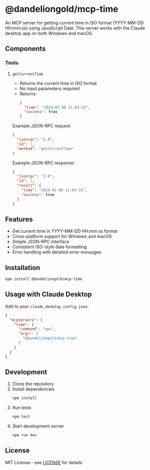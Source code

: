 # @dandeliongold/mcp-time

An MCP server for getting current time in ISO format (YYYY-MM-DD HH:mm:ss) using JavaScript Date. This server works with the Claude desktop app on both Windows and macOS.

## Components

### Tools

1. `getCurrentTime`
   - Returns the current time in ISO format
   - No input parameters required
   - Returns: 
     ```json
     {
       "time": "2024-02-08 11:04:33",
       "success": true
     }
     ```
   
   Example JSON-RPC request:
   ```json
   {
     "jsonrpc": "2.0",
     "id": 1,
     "method": "getCurrentTime"
   }
   ```

   Example JSON-RPC response:
   ```json
   {
     "jsonrpc": "2.0",
     "id": 1,
     "result": {
       "time": "2024-02-08 11:04:33",
       "success": true
     }
   }
   ```

## Features

- Get current time in YYYY-MM-DD HH:mm:ss format
- Cross-platform support for Windows and macOS
- Simple JSON-RPC interface
- Consistent ISO-style date formatting
- Error handling with detailed error messages

## Installation

```bash
npm install @dandeliongold/mcp-time
```

## Usage with Claude Desktop

Add to your `claude_desktop_config.json`:

```json
{
  "mcpServers": {
    "time": {
      "command": "npx",
      "args": [
        "@dandeliongold/mcp-time"
      ]
    }
  }
}
```

## Development

1. Clone the repository
2. Install dependencies
   ```bash
   npm install
   ```
3. Run tests
   ```bash
   npm test
   ```
4. Start development server
   ```bash
   npm run dev
   ```

## License

MIT License - see [LICENSE](LICENSE.txt) for details

